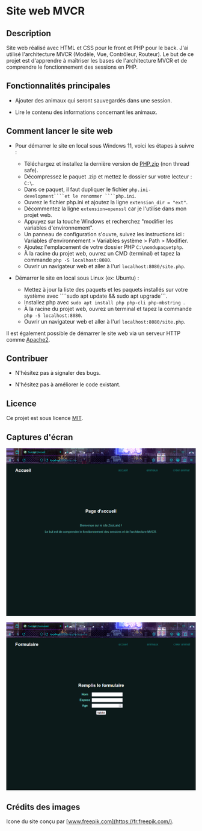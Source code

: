 # Site web MVCR

## Description

Site web réalisé avec HTML et CSS pour le front et PHP pour le back. J'ai utilisé l'architecture MVCR (Modèle, Vue, Contrôleur, Routeur).
Le but de ce projet est d'apprendre à maîtriser les bases de l'architecture MVCR et de comprendre le fonctionnement des sessions en PHP.

## Fonctionnalités principales

+ Ajouter des animaux qui seront sauvegardés dans une session.

+ Lire le contenu des informations concernant les animaux.

## Comment lancer le site web

+ Pour démarrer le site en local sous Windows 11, voici les étapes à suivre :
    + Téléchargez et installez la dernière version de [PHP.zip]("https://windows.php.net/download/") (non thread safe).
    + Décompressez le paquet .zip et mettez le dossier sur votre lecteur : ```C:\```.
    + Dans ce paquet, il faut dupliquer le fichier ```php.ini-development````et le renommer ````php.ini```.
    + Ouvrez le fichier php.ini et ajoutez la ligne ```extension_dir = "ext"```.
    + Décommentez la ligne ```extension=openssl``` car je l'utilise dans mon projet web.
    + Appuyez sur la touche Windows et recherchez "modifier les variables d'environnement".
    + Un panneau de configuration s'ouvre, suivez les instructions ici : Variables d'environnement > Variables système > Path > Modifier.
    + Ajoutez l'emplacement de votre dossier PHP ```C:\nomdupaquetphp```.
    + À la racine du projet web, ouvrez un CMD (terminal) et tapez la commande ```php -S localhost:8080```.
    + Ouvrir un navigateur web et aller à l'url ```localhost:8080/site.php```.

+ Démarrer le site en local sous Linux (ex: Ubuntu) :
    + Mettez à jour la liste des paquets et les paquets installés sur votre système avec ````sudo apt update && sudo apt upgrade```.
    + Installez php avec ```sudo apt install php php-cli php-mbstring ```.
    + À la racine du projet web, ouvrez un terminal et tapez la commande ```php -S localhost:8080```.
    + Ouvrir un navigateur web et aller à l'url ```localhost:8080/site.php```.

Il est également possible de démarrer le site web via un serveur HTTP comme [Apache2]("https://httpd.apache.org/docs/").

## Contribuer

+ N'hésitez pas à signaler des bugs.

+ N'hésitez pas à améliorer le code existant.

## Licence

Ce projet est sous licence [MIT]("./LICENSE.md").

## Captures d'écran

![accueil](./screenshots/accueil.png)

![formulaire](./screenshots/zooland.png)

## Crédits des images

Icone du site conçu par [www.freepik.com](https://fr.freepik.com/).

